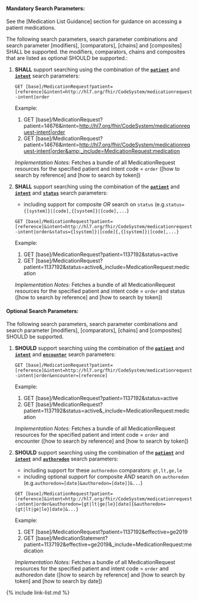 

#### Mandatory Search Parameters:

See the [Medication List Guidance] section for guidance on accessing a patient medications.

The following search parameters, search parameter combinations and search parameter [modifiers], [comparators], [chains] and [composites] SHALL be supported.  the  modifiers, comparators, chains and composites that are listed as optional SHOULD be supported.:

1. **SHALL** support searching using the combination of the **[`patient`](SearchParameter-us-core-medicationrequest-patient.html)** and **[`intent`](SearchParameter-us-core-medicationrequest-intent.html)** search parameters:

    `GET [base]/MedicationRequest?patient=[reference]&intent=http://hl7.org/fhir/CodeSystem/medicationrequest-intent|order`

    Example:

      1. GET [base]/MedicationRequest?patient=14676&amp;intent=http://hl7.org/fhir/CodeSystem/medicationrequest-intent|order
      1. GET [base]/MedicationRequest?patient=14676&amp;intent=http://hl7.org/fhir/CodeSystem/medicationrequest-intent|order&amp;_include=MedicationRequest:medication

    *Implementation Notes:* Fetches a bundle of all MedicationRequest resources for the specified patient and intent code = `order` ([how to search by reference] and [how to search by token])

1. **SHALL** support searching using the combination of the **[`patient`](SearchParameter-us-core-medicationrequest-patient.html)** and **[`intent`](SearchParameter-us-core-medicationrequest-intent.html)** and **[`status`](SearchParameter-us-core-medicationrequest-status.html)** search parameters:
    - including support for composite *OR* search on `status` (e.g.`status={[system]}|[code],{[system]}|[code],...`)

    `GET [base]/MedicationRequest?patient=[reference]&intent=http://hl7.org/fhir/CodeSystem/medicationrequest-intent|order&status={[system]}|[code]{,{[system]}|[code],...}`

    Example:

      1. GET [base]/MedicationRequest?patient=1137192&amp;status=active
      1. GET [base]/MedicationRequest?patient=1137192&amp;status=active&amp;_include=MedicationRequest:medication

    *Implementation Notes:* Fetches a bundle of all MedicationRequest resources for the specified patient and intent  code = `order` and status ([how to search by reference] and [how to search by token])


#### Optional Search Parameters:

The following search parameters, search parameter combinations and search parameter [modifiers], [comparators], [chains] and [composites] SHOULD be supported.

1. **SHOULD** support searching using the combination of the **[`patient`](SearchParameter-us-core-medicationrequest-patient.html)** and **[`intent`](SearchParameter-us-core-medicationrequest-intent.html)** and **[`encounter`](SearchParameter-us-core-medicationrequest-encounter.html)** search parameters:

    `GET [base]/MedicationRequest?patient=[reference]&intent=http://hl7.org/fhir/CodeSystem/medicationrequest-intent|order&encounter=[reference]`

    Example:

      1. GET [base]/MedicationRequest?patient=1137192&amp;status=active
      1. GET [base]/MedicationRequest?patient=1137192&amp;status=active&amp;_include=MedicationRequest:medication

    *Implementation Notes:* Fetches a bundle of all MedicationRequest resources for the specified patient and intent  code = `order` and encounter ([how to search by reference] and [how to search by token])

1. **SHOULD** support searching using the combination of the **[`patient`](SearchParameter-us-core-medicationrequest-patient.html)** and **[`intent`](SearchParameter-us-core-medicationrequest-intent.html)** and **[`authoredon`](SearchParameter-us-core-medicationrequest-authoredon.html)** search parameters:
    - including support for these `authoredon` comparators: `gt,lt,ge,le`
    - including optional support for composite *AND* search on `authoredon` (e.g.`authoredon=[date]&authoredon=[date]]&...`)

    `GET [base]/MedicationRequest?patient=[reference]&intent=http://hl7.org/fhir/CodeSystem/medicationrequest-intent|order&authoredon={gt|lt|ge|le}[date]{&authoredon={gt|lt|ge|le}[date]&...}`

    Example:

      1. GET [base]/MedicationRequest?patient=1137192&amp;effective=ge2019
      1. GET [base]/MedicationStatement?patient=1137192&amp;effective=ge2019&amp;_include=MedicationRequest:medication

    *Implementation Notes:* Fetches a bundle of all MedicationRequest resources for the specified patient and intent  code = `order` and authoredon date ([how to search by reference] and [how to search by token] and [how to search by date])

{% include link-list.md %}
